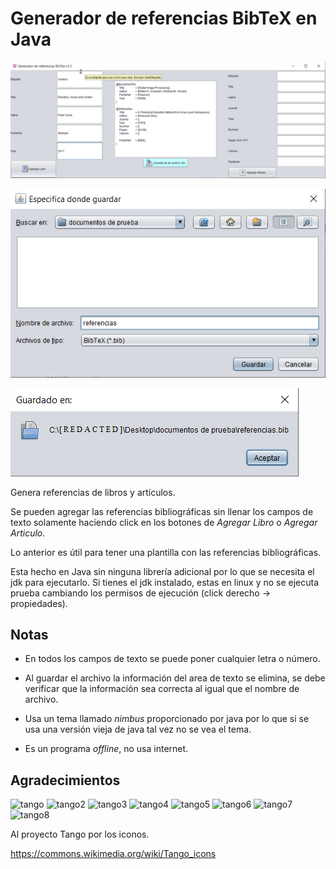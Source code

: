 # Generador de referencias BibTeX en Java

![demo](./Imagenes/Generador_referencias_BibTex_v1-3.png)

![demojfilechooser](./Imagenes/jfilechooser_v1-3.png)

![demojoptionpane](./Imagenes/joptionpane_v1-3.png)

Genera referencias de libros y artículos. 

Se pueden agregar las referencias bibliográficas sin llenar los campos de texto solamente haciendo click en los botones de *Agregar Libro* o *Agregar Articulo*.

Lo anterior es útil para tener una plantilla con las referencias bibliográficas.

Esta hecho en Java sin ninguna librería adicional por lo que se necesita el jdk para ejecutarlo. Si tienes el jdk instalado, estas en linux y no se ejecuta prueba cambiando los permisos de ejecución (click derecho -> propiedades).

## Notas

- En todos los campos de texto se puede poner cualquier letra o número.

- Al guardar el archivo la información del area de texto se elimina, se debe verificar que la información sea correcta al igual que el nombre de archivo.

- Usa un tema llamado *nimbus* proporcionado por java por lo que si se usa una versión vieja de java tal vez no se vea el tema.

- Es un programa *offline*, no usa internet.

## Agradecimientos

![tango](https://upload.wikimedia.org/wikipedia/commons/1/12/System-software-update.svg)
![tango2](https://upload.wikimedia.org/wikipedia/commons/4/47/Go-home-2.svg)
![tango3](https://upload.wikimedia.org/wikipedia/commons/b/b1/Go-bottom.svg)
![tango4](https://upload.wikimedia.org/wikipedia/commons/8/8f/Package-x-generic.svg)
![tango5](https://upload.wikimedia.org/wikipedia/commons/2/26/X-office-address-book.svg)
![tango6](https://upload.wikimedia.org/wikipedia/commons/1/1b/X-office-document.svg)
![tango7](https://upload.wikimedia.org/wikipedia/commons/4/4f/Document-open.svg)
![tango8](https://upload.wikimedia.org/wikipedia/commons/2/2f/Document-save-as.svg)



Al proyecto Tango por los iconos. 

<a href="https://commons.wikimedia.org/wiki/Tango_icons" target="_blank">https://commons.wikimedia.org/wiki/Tango_icons</a>